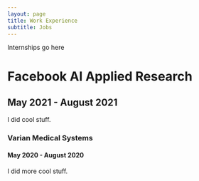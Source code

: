 ```yaml
---
layout: page
title: Work Experience
subtitle: Jobs
---
```


Internships go here

# Facebook AI Applied Research
## May 2021 - August 2021

I did cool stuff.

### Varian Medical Systems
#### May 2020 - August 2020

I did more cool stuff.